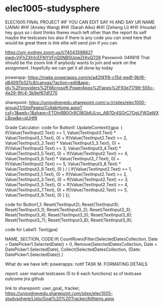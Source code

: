 # elec1005-studysphere
ELEC1005 FINAL PROJECT 
#IF YOU CAN EDIT SAY HI AND SAY UR NAME (JANA)
#HI! (Ansley Wang)
#HI! (Sarah Aiko)
#HI! (Zeheng Li)
#HI! (Houda)
hey guys so i dont thinks theres much left other than the report its self 
maybe the testcases too 
also if there is any code you can sned here that would be great 
there is link ellie will send join if you can.


https://uni-sydney.zoom.us/j/7404358862?pwd=VjFhZXh1cEFNYVFnQ0NBSUpwZHIvQT09
Password: 049819
That should be the zoom link if anybody wants to join and work on the assignment. Hopefully we can get it all done by today

powerapp:
https://make.powerapps.com/e/a42f41f8-c15d-eedf-9bf8-d84097b321c8/canvas/?action=edit&app-id=%2Fproviders%2FMicrosoft.PowerApps%2Fapps%2F93e71799-555c-4e29-9fc4-3b9ef67df270

sharepoint:
https://unisydneyedu.sharepoint.com/:u:/r/sites/elec1005-group21/SitePages/CollabHome.aspx?csf=1&web=1&share=ETOlnRB0OrRClBGb6JLyc_AB7Dr4SOrC7OgLFW2eWXLBow&e=qUrtf6

Grade Calculator:
  code for Button1:
  UpdateContext({gpa: 
      (
          If(Value(TextInput2.Text) >= 1, Value(TextInput3.Text) * Value(TextInput3_1.Text), 0) + 
          If(Value(TextInput2.Text) >= 2, Value(TextInput3_2.Text) * Value(TextInput3_3.Text), 0) + 
          If(Value(TextInput2.Text) >= 3, Value(TextInput3_4.Text) * Value(TextInput3_5.Text), 0) + 
          If(Value(TextInput2.Text) >= 4, Value(TextInput3_6.Text) * Value(TextInput3_7.Text), 0) + 
          If(Value(TextInput2.Text) >= 5, Value(TextInput3_8.Text) * Value(TextInput3_9.Text), 0)
      ) / 
      (
          If(Value(TextInput2.Text) >= 1, Value(TextInput3_1.Text), 0) + 
          If(Value(TextInput2.Text) >= 2, Value(TextInput3_3.Text), 0) + 
          If(Value(TextInput2.Text) >= 3, Value(TextInput3_5.Text), 0) + 
          If(Value(TextInput2.Text) >= 4, Value(TextInput3_7.Text), 0) + 
          If(Value(TextInput2.Text) >= 5, Value(TextInput3_9.Text), 0)
      )
  });

  code for Button1_1:
  Reset(TextInput2);
  Reset(TextInput3);
  Reset(TextInput3_1);
  Reset(TextInput3_2);
  Reset(TextInput3_3);
  Reset(TextInput3_4);
  Reset(TextInput3_5);
  Reset(TextInput3_6);
  Reset(TextInput3_7);
  Reset(TextInput3_8);
  Reset(TextInput3_9);

  code for Label1:
  Text(gpa)

NAME, SECTION,
CODE:If(
    CountRows(Filter(SelectedDatesCollection, Date = DatePicker1.SelectedDate)) > 0,
    Remove(SelectedDatesCollection, Date = DatePicker1.SelectedDate),
    Collect(SelectedDatesCollection, {Date: DatePicker1.SelectedDate})
)

What do we have left:
powerapps:
notif
TASK M.
FORMATING DETAILS

report:
user manual 
testcases (5 to 6 each functions)
ss of testcase outcome
jira
github 

link to sharepoint: user_goal_ tracker, https://unisydneyedu.sharepoint.com/sites/elec1005-studysphere/Lists/Goal%20%20Tracker/AllItems.aspx 

